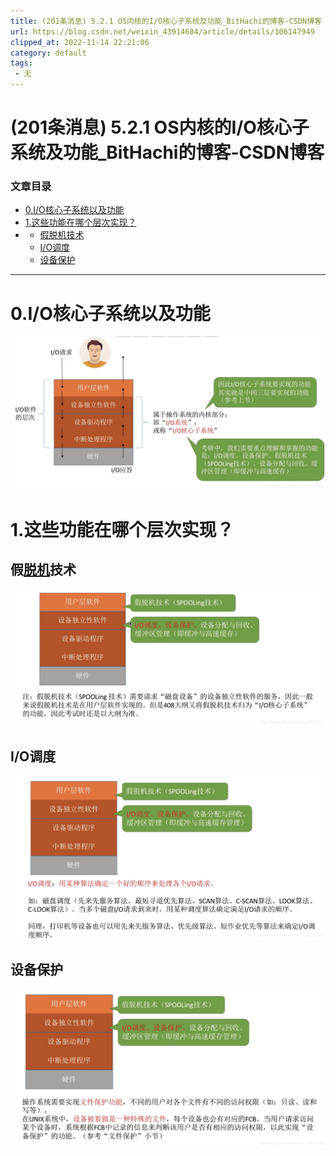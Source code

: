 ```yaml
---
title: (201条消息) 5.2.1 OS内核的I/O核心子系统及功能_BitHachi的博客-CSDN博客
url: https://blog.csdn.net/weixin_43914604/article/details/106147949
clipped_at: 2022-11-14 22:21:06
category: default
tags: 
 - 无
---
```



# (201条消息) 5.2.1 OS内核的I/O核心子系统及功能_BitHachi的博客-CSDN博客

### 文章目录

*   [0.I/O核心子系统以及功能](#0IO_3)
*   [1.这些功能在哪个层次实现？](#1_6)
*   *   [假脱机技术](#_7)
    *   [I/O调度](#IO_9)
    *   [设备保护](#_11)

* * *

# 0.I/O核心子系统以及功能

![在这里插入图片描述](assets/1668435666-39e873cd03f9dc0e700483adcab69fb6.png)

# 1.这些功能在哪个层次实现？

## 假[脱机](https://so.csdn.net/so/search?q=%E8%84%B1%E6%9C%BA&spm=1001.2101.3001.7020)技术

![在这里插入图片描述](assets/1668435666-c784bdf41e265b5356a734e89360ce06.png)

## I/O调度

![在这里插入图片描述](assets/1668435666-1c8c484eeb0cf896a8af11ce8258773e.png)

## 设备保护

![在这里插入图片描述](assets/1668435666-7fc48f8aee735530045796da8410dea1.png)